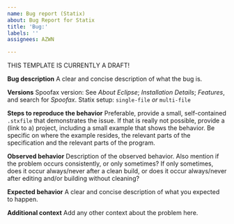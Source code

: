 ```yaml
---
name: Bug report (Statix)
about: Bug Report for Statix
title: 'Bug:'
labels: ''
assignees: AZWN

---
```


THIS TEMPLATE IS CURRENTLY A DRAFT!

**Bug description**
A clear and concise description of what the bug is.

**Versions**
Spoofax version: See _About Eclipse_; _Installation Details_; _Features_, and search for _Spoofax_.
Statix setup: `single-file` _or_ `multi-file`

**Steps to reproduce the behavior**
Preferable, provide a small, self-contained `.stxfile` that demonstrates the issue.
If that is really not possible, provide a (link to a) project, including a small example that shows the behavior. Be specific on where the example resides, the relevant parts of the specification and the relevant parts of the program.

**Observed behavior**
Description of the observed behavior. Also mention if the problem occurs consistently, or only sometimes? If only sometimes, does it occur always/never after a clean build, or does it occur always/never after editing and/or building without cleaning?

**Expected behavior**
A clear and concise description of what you expected to happen.

**Additional context**
Add any other context about the problem here.
